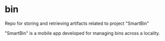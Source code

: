 # bin
Repo for storing and retrieving artifacts related to project "SmartBin"

"SmartBin" is a mobile app developed for managing bins across a locality.
